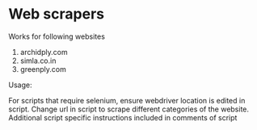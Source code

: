 # Web scrapers

Works for following websites
1. archidply.com
2. simla.co.in
3. greenply.com

Usage:

For scripts that require selenium, ensure webdriver location is edited in script. 
Change url in script to scrape different categories of the website. 
Additional script specific instructions included in comments of script
